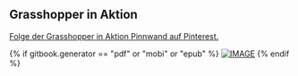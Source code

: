 ## Grasshopper in Aktion

<a data-pin-do="embedBoard" href="http://www.pinterest.com/modelabnyc/grasshopper-in-action/" data-pin-scale-width="240" data-pin-scale-height="1280" data-pin-board-width="770">Folge der Grasshopper in Aktion Pinnwand auf Pinterest.</a>
<!-- Please call pinit.js only once per page -->
<script type="text/javascript" async defer src="//assets.pinterest.com/js/pinit.js"></script>

{% if gitbook.generator == "pdf" or "mobi" or "epub" %}
[![IMAGE](images/pinterest.png)](http://www.pinterest.com/modelabnyc/grasshopper-in-action/)
{% endif %}
